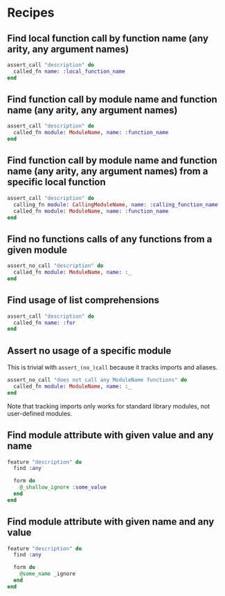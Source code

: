 # Recipes

## Find local function call by function name (any arity, any argument names)

```elixir
assert_call "description" do
  called_fn name: :local_function_name
end
```

## Find function call by module name and function name (any arity, any argument names)

```elixir
assert_call "description" do
  called_fn module: ModuleName, name: :function_name
end
```

## Find function call by module name and function name (any arity, any argument names) from a specific local function

```elixir
assert_call "description" do
  calling_fn module: CallingModuleName, name: :calling_function_name
  called_fn module: ModuleName, name: :function_name
end
```

## Find no functions calls of any functions from a given module

```elixir
assert_no_call "description" do
  called_fn module: ModuleName, name: :_
end
```

## Find usage of list comprehensions

```elixir
assert_call "description" do
  called_fn name: :for
end
```

## Assert no usage of a specific module

This is trivial with `assert_(no_)call` because it tracks imports and aliases.

```elixir
assert_no_call "does not call any ModuleName functions" do
  called_fn module: ModuleName, name: :_
end
```

Note that tracking imports only works for standard library modules, not user-defined modules.

## Find module attribute with given value and any name

```elixir
feature "description" do
  find :any

  form do
    @_shallow_ignore :some_value
  end
end
```

## Find module attribute with given name and any value

```elixir
feature "description" do
  find :any

  form do
    @some_name _ignore
  end
end
```
